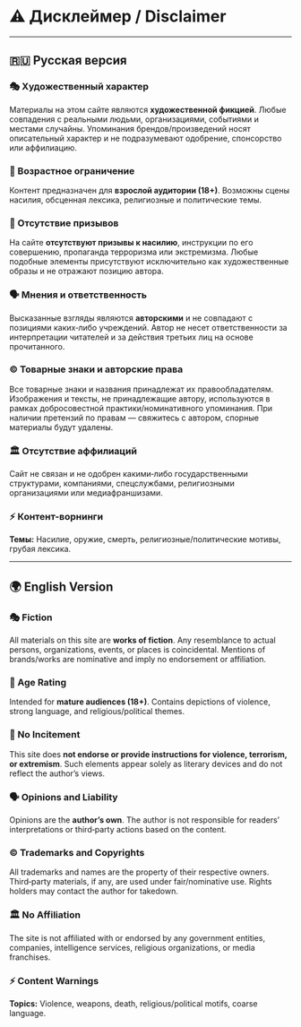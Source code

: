 
# ⚠️ Дисклеймер / Disclaimer

---

## 🇷🇺 Русская версия

### 🎭 Художественный характер
Материалы на этом сайте являются **художественной фикцией**. Любые совпадения с реальными людьми, организациями, событиями и местами случайны. Упоминания брендов/произведений носят описательный характер и не подразумевают одобрение, спонсорство или аффилиацию.

### 🔞 Возрастное ограничение
Контент предназначен для **взрослой аудитории (18+)**. Возможны сцены насилия, обсценная лексика, религиозные и политические темы.

### 🚫 Отсутствие призывов
На сайте **отсутствуют призывы к насилию**, инструкции по его совершению, пропаганда терроризма или экстремизма. Любые подобные элементы присутствуют исключительно как художественные образы и не отражают позицию автора.

### 🗣️ Мнения и ответственность
Высказанные взгляды являются **авторскими** и не совпадают с позициями каких‑либо учреждений. Автор не несет ответственности за интерпретации читателей и за действия третьих лиц на основе прочитанного.

### ©️ Товарные знаки и авторские права
Все товарные знаки и названия принадлежат их правообладателям. Изображения и тексты, не принадлежащие автору, используются в рамках добросовестной практики/номинативного упоминания. При наличии претензий по правам — свяжитесь с автором, спорные материалы будут удалены.

### 🏛️ Отсутствие аффилиаций
Сайт не связан и не одобрен какими‑либо государственными структурами, компаниями, спецслужбами, религиозными организациями или медиафраншизами.

### ⚡ Контент-ворнинги
**Темы:** Насилие, оружие, смерть, религиозные/политические мотивы, грубая лексика.

---

## 🌍 English Version

### 🎭 Fiction
All materials on this site are **works of fiction**. Any resemblance to actual persons, organizations, events, or places is coincidental. Mentions of brands/works are nominative and imply no endorsement or affiliation.

### 🔞 Age Rating
Intended for **mature audiences (18+)**. Contains depictions of violence, strong language, and religious/political themes.

### 🚫 No Incitement
This site does **not endorse or provide instructions for violence, terrorism, or extremism**. Such elements appear solely as literary devices and do not reflect the author’s views.

### 🗣️ Opinions and Liability
Opinions are the **author’s own**. The author is not responsible for readers’ interpretations or third‑party actions based on the content.

### ©️ Trademarks and Copyrights
All trademarks and names are the property of their respective owners. Third‑party materials, if any, are used under fair/nominative use. Rights holders may contact the author for takedown.

### 🏛️ No Affiliation
The site is not affiliated with or endorsed by any government entities, companies, intelligence services, religious organizations, or media franchises.

### ⚡ Content Warnings
**Topics:** Violence, weapons, death, religious/political motifs, coarse language.
